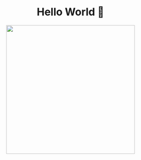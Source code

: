 <div>
    <div align="center">
    <h1> Hello World 👋</h1>
    <img height=350 weight=350  src="https://user-images.githubusercontent.com/58219535/199342147-498c1141-fa12-4fcc-8e5c-66c467e97a33.gif">
 </div>

